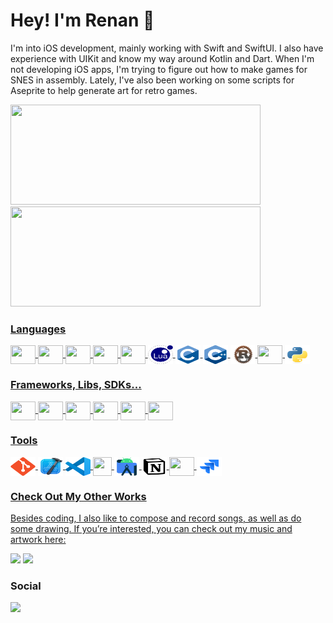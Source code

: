 # Hey! I'm Renan 👋

I'm into iOS development, mainly working with Swift and SwiftUI. I also have experience with UIKit and know my way around Kotlin and Dart.
When I'm not developing iOS apps, I'm trying to figure out how to make games for SNES in assembly.
Lately, I've also been working on some scripts for Aseprite to help generate art for retro games.

<div>
    <a href="https://github.com/maganharenan">
    <img width="400cm" height="160cm" src="https://github-readme-stats.vercel.app/api?username=maganharenan&show_icons=true&theme=tokyonight&border_radius=20"/>
    <img width="400cm" height="160cm" src="https://github-readme-stats.vercel.app/api/top-langs/?username=maganharenan&layout=compact&theme=tokyonight&border_radius=20"/>
</div>

### Languages
<div style="display: inline_block">
    <img align="center" height="30" width="40" src="https://cdn.jsdelivr.net/gh/devicons/devicon/icons/swift/swift-original.svg">
    <img align="center" height="30" width="40" src="https://cdn.jsdelivr.net/gh/devicons/devicon/icons/kotlin/kotlin-original.svg">
    <img align="center" height="30" width="40" src="https://cdn.jsdelivr.net/gh/devicons/devicon/icons/dart/dart-original.svg">
    <img align="center" height="30" width="40" src="https://www.svgrepo.com/show/373445/assembly.svg">
    <img align="center" height="30" width="40" src="https://cdn.jsdelivr.net/gh/devicons/devicon/icons/objectivec/objectivec-plain.svg">
    <img align="center" height="30" width="40" src="https://raw.githubusercontent.com/devicons/devicon/master/icons/lua/lua-original.svg">
    <img align="center" height="30" width="40" src="https://raw.githubusercontent.com/devicons/devicon/master/icons/c/c-original.svg">
    <img align="center" height="30" width="40" src="https://raw.githubusercontent.com/devicons/devicon/master/icons/cplusplus/cplusplus-original.svg">
    <img align="center" height="30" width="40" src="https://github.com/Dgdiniz/Dgdiniz/blob/main/assets/rust.png">
    <img align="center" height="30" width="40" src="https://cdn.jsdelivr.net/gh/devicons/devicon/icons/java/java-original.svg">
    <img align="center" height="30" width="40" src="https://raw.githubusercontent.com/devicons/devicon/master/icons/python/python-original.svg">
</div>

### Frameworks, Libs, SDKs...
<div style="display: inline_block">
    <img align="center" height="30" width="40" src="https://cdn.jsdelivr.net/gh/devicons/devicon/icons/flutter/flutter-original.svg">
    <img align="center" height="30" width="40" src="https://cdn.jsdelivr.net/gh/devicons/devicon/icons/sqlite/sqlite-original.svg">
    <img align="center" height="30" width="40" src="https://cdn.jsdelivr.net/gh/devicons/devicon/icons/firebase/firebase-original.svg">
    <img align="center" height="30" width="40" src="https://cdn.jsdelivr.net/gh/devicons/devicon/icons/opencv/opencv-original.svg">
    <img align="center" height="30" width="40" src="https://cdn.jsdelivr.net/gh/devicons/devicon/icons/tensorflow/tensorflow-original.svg">
    <img align="center" height="30" width="40" src="https://cdn.jsdelivr.net/gh/devicons/devicon/icons/realm/realm-original.svg">
</div>

### Tools
<div style="display: inline_block">
    <img align="center" height="30" width="40" src="https://raw.githubusercontent.com/devicons/devicon/master/icons/git/git-original.svg">
    <img align="center" height="30" width="40" src="https://raw.githubusercontent.com/devicons/devicon/master/icons/xcode/xcode-original.svg">
    <img align="center" height="30" width="40" src="https://raw.githubusercontent.com/devicons/devicon/master/icons/vscode/vscode-original.svg">
    <img align="center" height="30" width="30" src="https://github.com/aseprite/aseprite/blob/main/data/icons/ase128.png">
    <img align="center" height="30" width="40" src="https://raw.githubusercontent.com/devicons/devicon/master/icons/androidstudio/androidstudio-original.svg">
    <img align="center" height="30" width="40" src="https://raw.githubusercontent.com/devicons/devicon/master/icons/notion/notion-original.svg">
    <img align="center" height="30" width="40" src="https://upload.wikimedia.org/wikipedia/commons/thumb/1/10/2023_Obsidian_logo.svg/1024px-2023_Obsidian_logo.svg.png">
    <img align="center" height="30" width="40" src="https://raw.githubusercontent.com/devicons/devicon/master/icons/jira/jira-original.svg">
</div>

### Check Out My Other Works
Besides coding, I also like to compose and record songs, as well as do some drawing. If you’re interested, you can check out my music and artwork here:

<div style="display: inline_block">
    <a href="https://soundcloud.com/nero-maganha/tracks" target="_blank"><img src="https://img.shields.io/badge/SoundCloud-FF3300?style=for-the-badge&logo=soundcloud&logoColor=white" target="_blank"/></a>
    <a href="https://www.behance.net/maganharenan" target="_blank"><img src="https://img.shields.io/badge/Behance-0054F7?style=for-the-badge&logo=behance&logoColor=white" target="_blank"/></a>
</div>

### Social

<div style="display: inline_block">
    <a href="https://www.linkedin.com/in/renanmaganha/" target="_blank"><img src="https://img.shields.io/badge/LinkedIn-0077B5?style=for-the-badge&logo=linkedin&logoColor=white" target="_blank"/></a>
</div>
